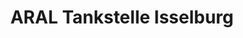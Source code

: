---
title: "ARAL Tankstelle Isselburg"
url: /isselburg/aral-tankstelle-isselburg/
shop: Lebensmittel
---